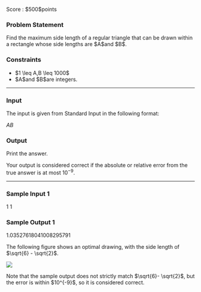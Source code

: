 
<div>

<span>

<span>

<p>
Score : $500$points
</p>

<div>

<section>

### **Problem Statement**

<p>
Find the maximum side length of a regular triangle that can be drawn within a rectangle whose side lengths are $A$and $B$.
</p>

</section>

</div>

<div>

<section>

### **Constraints**

<ul>

<li>
$1 \leq A,B \leq 1000$
</li>

<li>
$A$and $B$are integers.
</li>

</ul>

</section>

</div>

---

<div>

<div>

<section>

### **Input**

<p>
The input is given from Standard Input in the following format:
</p>

<div>

$A$$B$
</div>

</section>

</div>

<div>

<section>

### **Output**

<p>
Print the answer.

Your output is considered correct if the absolute or relative error from the true answer is at most $10^{-9}$.
</p>

</section>

</div>

</div>

---

<div>

<section>

### **Sample Input 1**

<div>

1 1

</div>

</section>

</div>

<div>

<section>

### **Sample Output 1**

<div>

1.03527618041008295791

</div>

<p>
The following figure shows an optimal drawing, with the side length of $\sqrt{6} - \sqrt{2}$.
</p>

<p>

<img src="https://img.atcoder.jp/abc292/2cd44ddc3d8241e510a356be9533631f.png">

</img>

</p>

<p>
Note that the sample output does not strictly match $\sqrt{6}- \sqrt{2}$, but the error is within $10^{-9}$, so it is considered correct.
</p>

</section>

</div>

</span>

</span>

</div>
